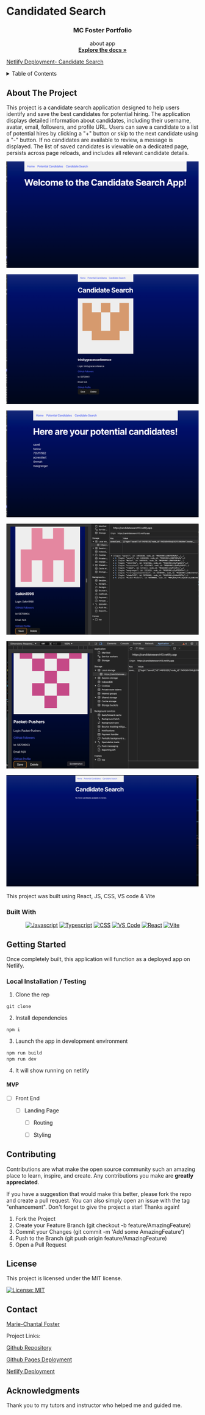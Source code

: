 # Candidated Search 

<div align="center">

</div>

<div align="center">
 
  <h3 align="center">MC Foster Portfolio</h3>

  <p align="center">
about app

  <br />
    <a href=""><strong>Explore the docs »</strong></a>
  </p>
</div>

  [Netlify Deployment- Candidate Search](https://app.netlify.com/sites/candidatesearch13/overview#:~:text=https%3A//candidatesearch13.netlify.app)

      
 
<details>
  <summary>Table of Contents</summary>
  <ol>
    <li>
      <a href="#about-the-project">About The Project</a>
      <ul>
        <li><a href="#built-with">Built With</a></li>
      </ul>
    </li>
    <li>
      <a href="#getting-started">Getting Started</a>
      <ul>
        <li><a href="#installation">Installation</a></li>
      </ul>
    </li>
    <li><a href="#usage">Usage</a></li>
    <li><a href="#roadmap">Roadmap</a></li>
    <li><a href="#contributing">Contributing</a></li>
    <li><a href="#license">License</a></li>
    <li><a href="#contact">Contact</a></li>
    <li><a href="#acknowledgments">Acknowledgments</a></li>
  </ol>
</details>



## About The Project

This project is a candidate search application designed to help users identify and save the best candidates for potential hiring. The application displays detailed information about candidates, including their username, avatar, email, followers, and profile URL. Users can save a candidate to a list of potential hires by clicking a "+" button or skip to the next candidate using a "-" button. If no candidates are available to review, a message is displayed. The list of saved candidates is viewable on a dedicated page, persists across page reloads, and includes all relevant candidate details.

![Home Page](./Assets/images/homepg.png)
 
![Candidate Search](./Assets/images/candidatesearch.png)

![Potential Candidates](./Assets/images/potentialcandidates.png)

![Local Storage](./Assets/images/localstorage.png)

![Local Storage](./Assets/images/localstorage2.png)

![No More Candidates](./Assets/images/nomorecandidatestoreview.png)

This project was built using React, JS, CSS, VS code & Vite

### Built With

<div align="center">


[![Javascript](https://img.shields.io/badge/Language-JavaScript-ff0000?style=plastic&logo=JavaScript&logoWidth=10)](https://javascript.info/)
[![Typescript](https://img.shields.io/badge/Language-TypeScript-0000ff?style=plastic&logo=TypeScript&logoWidth=10)](https://typecript.info/)
[![CSS](https://img.shields.io/badge/Language-CSS-ff8000?style=plastic&logo=CSS3&logoWidth=10)](https://developer.mozilla.org/en-US/docs/Web/CSS)
[![VS Code](https://img.shields.io/badge/IDE-VSCode-0000ff?style=plastic&logo=VisualStudioCode&logoWidth=10)](https://code.visualstudio.com/docs)
[![React](https://img.shields.io/badge/Language-React-ff0000?style=plastic&logo=React&logoWidth=10)](https://react.info/)
[![Vite](https://img.shields.io/badge/Language-Vite-ff8000?style=plastic&logo=Vite&logoWidth=10)](https://vite.info/)

</div>



## Getting Started

Once completely built, this application will function as a deployed app on Netlify.

### Local Installation / Testing

1. Clone the rep

```
git clone 
```

2. Install dependencies

```
npm i
```

3. Launch the app in development environment

```
npm run build
npm run dev
```

4. It will show running on netlify


#### MVP


- [ ] Front End

  - [ ] Landing Page
    - [ ] Routing
    - [ ] Styling


<!-- #### Future Development

- [ ]
- [ ]
- [ ] -->


## Contributing

Contributions are what make the open source community such an amazing place to learn, inspire, and create. Any contributions you make are **greatly appreciated**.

If you have a suggestion that would make this better, please fork the repo and create a pull request. You can also simply open an issue with the tag "enhancement".
Don't forget to give the project a star! Thanks again!

1. Fork the Project
2. Create your Feature Branch (git checkout -b feature/AmazingFeature)
3. Commit your Changes (git commit -m 'Add some AmazingFeature')
4. Push to the Branch (git push origin feature/AmazingFeature)
5. Open a Pull Request



## License

This project is licensed under the MIT license.

[![License: MIT](https://img.shields.io/badge/License-MIT-yellow.svg)](https://opensource.org/licenses/MIT)

## Contact


[Marie-Chantal Foster](mariechantalfoster@gmail.com) 

Project Links:

[Github Repository](https://github.com/MCFoster007/Candidate-Seach-13)

[Github Pages Deployment](https://mcfoster007.github.io/Candidate-Seach-13/)


[Netlify Deployment](https://candidatesearch13.netlify.app)



## Acknowledgments
Thank you to my tutors and instructor who helped me and guided me.





